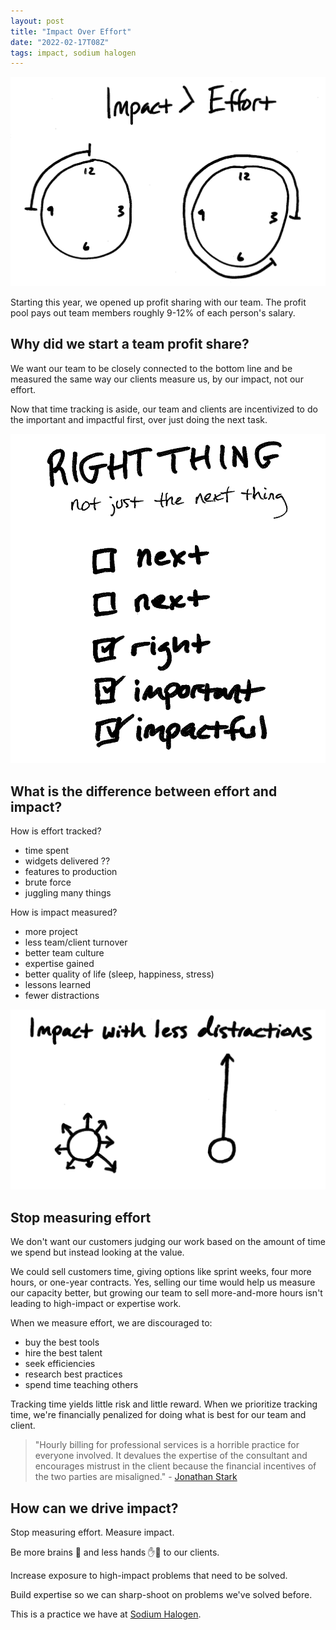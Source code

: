 ```yaml
---
layout: post
title: "Impact Over Effort"
date: "2022-02-17T08Z"
tags: impact, sodium halogen
---
```


![impact over effort sketch](./impact-over-effort.png)

Starting this year, we opened up profit sharing with our team. The profit pool pays out team members roughly 9-12% of each person's salary.

## Why did we start a team profit share?

We want our team to be closely connected to the bottom line and be measured the same way our clients measure us, by our impact, not our effort.

Now that time tracking is aside, our team and clients are incentivized to do the important and impactful first, over just doing the next task.

![right thing not the next thing sketch](./right-thing-not-next-thing.png)

## What is the difference between effort and impact?

How is effort tracked?

- time spent
- widgets delivered ??
- features to production
- brute force
- juggling many things

How is impact measured?

- more project
- less team/client turnover
- better team culture
- expertise gained
- better quality of life (sleep, happiness, stress)
- lessons learned
- fewer distractions

![more impact with fewer distractions](./impact-with-less-disctractions.png)

## Stop measuring effort

We don't want our customers judging our work based on the amount of time we spend but instead looking at the value.

We could sell customers time, giving options like sprint weeks, four more hours, or one-year contracts. Yes, selling our time would help us measure our capacity better, but growing our team to sell more-and-more hours isn't leading to high-impact or expertise work.

When we measure effort, we are discouraged to:

- buy the best tools
- hire the best talent
- seek efficiencies
- research best practices
- spend time teaching others

Tracking time yields little risk and little reward. When we prioritize tracking time, we're financially penalized for doing what is best for our team and client.

> "Hourly billing for professional services is a horrible practice for everyone involved. It devalues the expertise of the consultant and encourages mistrust in the client because the financial incentives of the two parties are misaligned." - [Jonathan Stark](https://jonathanstark.com/hbin)

## How can we drive impact?

Stop measuring effort. Measure impact.

Be more brains 🧠 and less hands ✋🤚 to our clients.

Increase exposure to high-impact problems that need to be solved.

Build expertise so we can sharp-shoot on problems we've solved before.

This is a practice we have at [Sodium Halogen](https://sodiumhalogen.com?ref=csio).